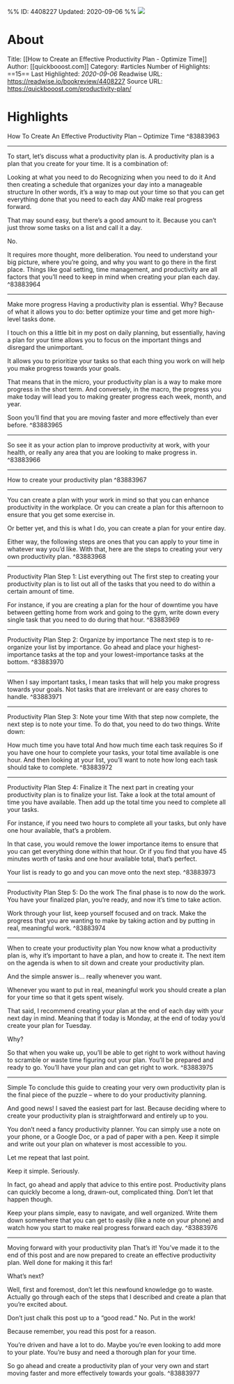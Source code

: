 %%
ID: 4408227
Updated: 2020-09-06
%%
![](https://readwise-assets.s3.amazonaws.com/static/images/article1.be68295a7e40.png)

# About
Title: [[How to Create an Effective Productivity Plan - Optimize Time]]
Author: [[quickbooost.com]]
Category: #articles
Number of Highlights: ==15==
Last Highlighted: *2020-09-06*
Readwise URL: https://readwise.io/bookreview/4408227
Source URL: https://quickbooost.com/productivity-plan/


# Highlights 
How To Create An Effective Productivity Plan – Optimize Time  ^83883963

---

To start, let’s discuss what a productivity plan is. A productivity plan is a plan that you create for your time. It is a combination of:

Looking at what you need to do
Recognizing when you need to do it
And then creating a schedule that organizes your day into a manageable structure
In other words, it’s a way to map out your time so that you can get everything done that you need to each day AND make real progress forward.

That may sound easy, but there’s a good amount to it. Because you can’t just throw some tasks on a list and call it a day.

No.

It requires more thought, more deliberation. You need to understand your big picture, where you’re going, and why you want to go there in the first place. Things like goal setting, time management, and productivity are all factors that you’ll need to keep in mind when creating your plan each day.  ^83883964

---

Make more progress
Having a productivity plan is essential. Why? Because of what it allows you to do: better optimize your time and get more high-level tasks done.

I touch on this a little bit in my post on daily planning, but essentially, having a plan for your time allows you to focus on the important things and disregard the unimportant.

It allows you to prioritize your tasks so that each thing you work on will help you make progress towards your goals.

That means that in the micro, your productivity plan is a way to make more progress in the short term. And conversely, in the macro, the progress you make today will lead you to making greater progress each week, month, and year.

Soon you’ll find that you are moving faster and more effectively than ever before.  ^83883965

---

So see it as your action plan to improve productivity at work, with your health, or really any area that you are looking to make progress in.  ^83883966

---

How to create your productivity plan  ^83883967

---

You can create a plan with your work in mind so that you can enhance productivity in the workplace. Or you can create a plan for this afternoon to ensure that you get some exercise in.

Or better yet, and this is what I do, you can create a plan for your entire day.

Either way, the following steps are ones that you can apply to your time in whatever way you’d like. With that, here are the steps to creating your very own productivity plan.  ^83883968

---

Productivity Plan Step 1: List everything out
The first step to creating your productivity plan is to list out all of the tasks that you need to do within a certain amount of time.

For instance, if you are creating a plan for the hour of downtime you have between getting home from work and going to the gym, write down every single task that you need to do during that hour.  ^83883969

---

Productivity Plan Step 2: Organize by importance
The next step is to re-organize your list by importance. Go ahead and place your highest-importance tasks at the top and your lowest-importance tasks at the bottom.  ^83883970

---

When I say important tasks, I mean tasks that will help you make progress towards your goals. Not tasks that are irrelevant or are easy chores to handle.  ^83883971

---

Productivity Plan Step 3: Note your time
With that step now complete, the next step is to note your time. To do that, you need to do two things. Write down:

How much time you have total
And how much time each task requires
So if you have one hour to complete your tasks, your total time available is one hour. And then looking at your list, you’ll want to note how long each task should take to complete.  ^83883972

---

Productivity Plan Step 4: Finalize it
The next part in creating your productivity plan is to finalize your list. Take a look at the total amount of time you have available. Then add up the total time you need to complete all your tasks.

For instance, if you need two hours to complete all your tasks, but only have one hour available, that’s a problem.

In that case, you would remove the lower importance items to ensure that you can get everything done within that hour. Or if you find that you have 45 minutes worth of tasks and one hour available total, that’s perfect.

Your list is ready to go and you can move onto the next step.  ^83883973

---

Productivity Plan Step 5: Do the work
The final phase is to now do the work. You have your finalized plan, you’re ready, and now it’s time to take action.

Work through your list, keep yourself focused and on track. Make the progress that you are wanting to make by taking action and by putting in real, meaningful work.  ^83883974

---

When to create your productivity plan
You now know what a productivity plan is, why it’s important to have a plan, and how to create it. The next item on the agenda is when to sit down and create your productivity plan.

And the simple answer is… really whenever you want.

Whenever you want to put in real, meaningful work you should create a plan for your time so that it gets spent wisely.

That said, I recommend creating your plan at the end of each day with your next day in mind. Meaning that if today is Monday, at the end of today you’d create your plan for Tuesday.

Why?

So that when you wake up, you’ll be able to get right to work without having to scramble or waste time figuring out your plan. You’ll be prepared and ready to go. You’ll have your plan and can get right to work.  ^83883975

---

Simple
To conclude this guide to creating your very own productivity plan is the final piece of the puzzle – where to do your productivity planning.

And good news! I saved the easiest part for last. Because deciding where to create your productivity plan is straightforward and entirely up to you.

You don’t need a fancy productivity planner. You can simply use a note on your phone, or a Google Doc, or a pad of paper with a pen. Keep it simple and write out your plan on whatever is most accessible to you.

Let me repeat that last point.

Keep it simple. Seriously.

In fact, go ahead and apply that advice to this entire post. Productivity plans can quickly become a long, drawn-out, complicated thing. Don’t let that happen though.

Keep your plans simple, easy to navigate, and well organized. Write them down somewhere that you can get to easily (like a note on your phone) and watch how you start to make real progress forward each day.  ^83883976

---

Moving forward with your productivity plan
That’s it! You’ve made it to the end of this post and are now prepared to create an effective productivity plan. Well done for making it this far!

What’s next?

Well, first and foremost, don’t let this newfound knowledge go to waste. Actually go through each of the steps that I described and create a plan that you’re excited about.

Don’t just chalk this post up to a “good read.” No. Put in the work!

Because remember, you read this post for a reason.

You’re driven and have a lot to do. Maybe you’re even looking to add more to your plate. You’re busy and need a thorough plan for your time.

So go ahead and create a productivity plan of your very own and start moving faster and more effectively towards your goals.  ^83883977

